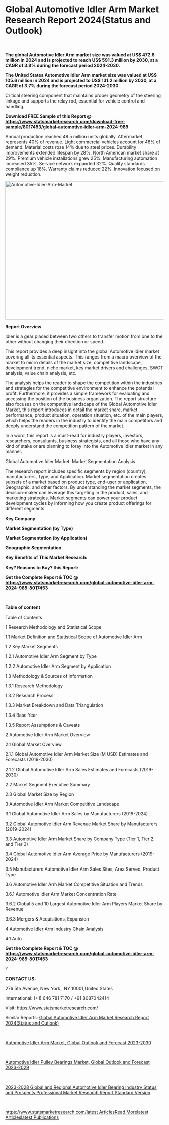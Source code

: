 <h1>Global Automotive Idler Arm Market Research Report 2024(Status and Outlook)</h1><br/><p><strong>The global Automotive Idler Arm market size was valued at US$ 472.8 million in 2024 and is projected to reach US$ 591.3 million by 2030, at a <strong>CAGR</strong> of 3.8% during the forecast period 2024-2030.</strong></p>
 
 
 
 <p><strong>The United States Automotive Idler Arm market size was valued at US$ 105.6 million in 2024 and is projected to US$ 131.2 million by 2030, at a <strong>CAGR</strong> of 3.7% during the forecast period 2024-2030.</strong></p>
 
 
 
 <p>Critical steering component that maintains proper geometry of the steering linkage and supports the relay rod, essential for vehicle control and handling.</p>
 
 
 
 <p><strong>Download FREE Sample of this Report @ <a href="https://www.statsmarketresearch.com/download-free-sample/8017453/global-automotive-idler-arm-2024-985">https://www.statsmarketresearch.com/download-free-sample/8017453/global-automotive-idler-arm-2024-985</a></strong></p>
 
 
 
 <p>Annual production reached 48.5 million units globally. Aftermarket represents 40% of revenue. Light commercial vehicles account for 48% of demand. Material costs rose 14% due to steel prices. Durability improvements extended lifespan by 28%. North American market share at 29%. Premium vehicle installations grew 25%. Manufacturing automation increased 35%. Service network expanded 32%. Quality standards compliance up 18%. Warranty claims reduced 22%. Innovation focused on weight reduction.</p>
 
 
 
 <p><img alt="Automotive-Idler-Arm-Market" src="https://www.grandresearchstore.com/assets/report-images/Automotive_Idler_Arm_Market.png" style="width: 730px; height: 438px;" /></p>
 
 
 
 <p><strong>Report Overview</strong></p>
 
 
 
 <p>Idler is a gear placed between two others to transfer motion from one to the other without changing their direction or speed.</p>
 
 
 
 <p>This report provides a deep insight into the global Automotive Idler market covering all its essential aspects. This ranges from a macro overview of the market to micro details of the market size, competitive landscape, development trend, niche market, key market drivers and challenges, SWOT analysis, value chain analysis, etc.</p>
 
 
 
 <p>The analysis helps the reader to shape the competition within the industries and strategies for the competitive environment to enhance the potential profit. Furthermore, it provides a simple framework for evaluating and accessing the position of the business organization. The report structure also focuses on the competitive landscape of the Global Automotive Idler Market, this report introduces in detail the market share, market performance, product situation, operation situation, etc. of the main players, which helps the readers in the industry to identify the main competitors and deeply understand the competition pattern of the market.</p>
 
 
 
 <p>In a word, this report is a must-read for industry players, investors, researchers, consultants, business strategists, and all those who have any kind of stake or are planning to foray into the Automotive Idler market in any manner.</p>
 
 
 
 <p>Global Automotive Idler Market: Market Segmentation Analysis</p>
 
 
 
 <p>The research report includes specific segments by region (country), manufacturers, Type, and Application. Market segmentation creates subsets of a market based on product type, end-user or application, Geographic, and other factors. By understanding the market segments, the decision-maker can leverage this targeting in the product, sales, and marketing strategies. Market segments can power your product development cycles by informing how you create product offerings for different segments.</p>
 
 
 
 <p><strong>Key Company</strong></p>
 
 
 
 <p><strong>Market Segmentation (by Type)</strong></p>
 
 
 
 <p><strong>Market Segmentation (<strong>by Application</strong>)</strong></p>
 
 
 
 <p><strong>Geographic Segmentation</strong></p>
 
 
 
 <p><strong>Key Benefits of This Market Research:</strong></p>
 
 
 
 <p><strong>Key? <strong>Reasons to Buy</strong>? this Report:</strong></p>
 
 
 
 <div><b>Get the Complete Report & TOC @ <a href="https://www.statsmarketresearch.com/global-automotive-idler-arm-2024-985-8017453">https://www.statsmarketresearch.com/global-automotive-idler-arm-2024-985-8017453</a></b></div>
 
 
 
 <p><br />
 
 <b>Table of content</b></p>
 
 
 
 <p>Table of Contents<br />
 
 1 Research Methodology and Statistical Scope<br />
 
 1.1 Market Definition and Statistical Scope of Automotive Idler Arm<br />
 
 1.2 Key Market Segments<br />
 
 1.2.1 Automotive Idler Arm Segment by Type<br />
 
 1.2.2 Automotive Idler Arm Segment by Application<br />
 
 1.3 Methodology & Sources of Information<br />
 
 1.3.1 Research Methodology<br />
 
 1.3.2 Research Process<br />
 
 1.3.3 Market Breakdown and Data Triangulation<br />
 
 1.3.4 Base Year<br />
 
 1.3.5 Report Assumptions & Caveats<br />
 
 2 Automotive Idler Arm Market Overview<br />
 
 2.1 Global Market Overview<br />
 
 2.1.1 Global Automotive Idler Arm Market Size (M USD) Estimates and Forecasts (2019-2030)<br />
 
 2.1.2 Global Automotive Idler Arm Sales Estimates and Forecasts (2019-2030)<br />
 
 2.2 Market Segment Executive Summary<br />
 
 2.3 Global Market Size by Region<br />
 
 3 Automotive Idler Arm Market Competitive Landscape<br />
 
 3.1 Global Automotive Idler Arm Sales by Manufacturers (2019-2024)<br />
 
 3.2 Global Automotive Idler Arm Revenue Market Share by Manufacturers (2019-2024)<br />
 
 3.3 Automotive Idler Arm Market Share by Company Type (Tier 1, Tier 2, and Tier 3)<br />
 
 3.4 Global Automotive Idler Arm Average Price by Manufacturers (2019-2024)<br />
 
 3.5 Manufacturers Automotive Idler Arm Sales Sites, Area Served, Product Type<br />
 
 3.6 Automotive Idler Arm Market Competitive Situation and Trends<br />
 
 3.6.1 Automotive Idler Arm Market Concentration Rate<br />
 
 3.6.2 Global 5 and 10 Largest Automotive Idler Arm Players Market Share by Revenue<br />
 
 3.6.3 Mergers & Acquisitions, Expansion<br />
 
 4 Automotive Idler Arm Industry Chain Analysis<br />
 
 4.1 Auto</p>
 
 
 
 <div><b>Get the Complete Report & TOC @ <a href="https://www.statsmarketresearch.com/global-automotive-idler-arm-2024-985-8017453">https://www.statsmarketresearch.com/global-automotive-idler-arm-2024-985-8017453</a></b></div>
 
 
 
 <p>? </p>
 
 
 
 <p><b>CONTACT US:</b><br />
 
 276 5th Avenue, New York , NY 10001,United States<br />
 
 International: (+1) 646 781 7170 / +91 8087042414<br />
 
 Visit: <a href="https://www.statsmarketresearch.com/">https://www.statsmarketresearch.com/</a><br />
 
 Similar Reports: <a href="https://www.statsmarketresearch.com/global-automotive-idler-arm-2024-985-8017453">Global Automotive Idler Arm Market Research Report 2024(Status and Outlook)</a><br />
 
 <br />
 
 <a href="https://www.statsmarketresearch.com/global-automotive-idler-arm-2024-985-8017453">Automotive Idler Arm Market, Global Outlook and Forecast 2023-2030</a><br />
 
 <br />
 
 <a href="https://www.statsmarketresearch.com/global-automotive-idler-arm-2024-985-8017453">Automotive Idler Pulley Bearings Market, Global Outlook and Forecast 2023-2029</a><br />
 
 <br />
 
 <a href="https://www.statsmarketresearch.com/global-automotive-idler-arm-2024-985-8017453">2023-2028 Global and Regional Automotive Idler Bearing Industry Status and Prospects Professional Market Research Report Standard Version</a><br />
 
 <br />
 
 <a href="https://gyeongbokgung.com">https://www.statsmarketresearch.com/</a><a href="https://hallyeomaritime.com">latest Articles</a><a href="https://jingwansa.com">Read More</a><a href="https://nguoiviet.jp/">latest Articles</a><a href="https://www.intelmarketresearch.com/">latest Publications</a></p>